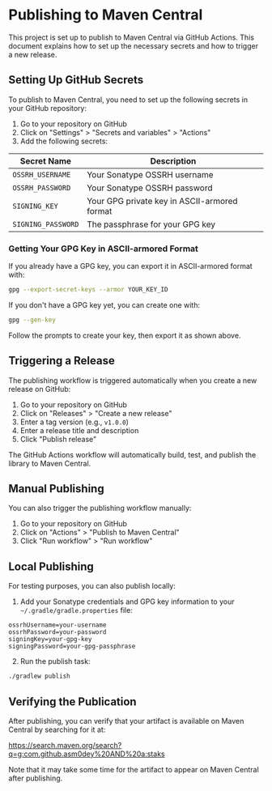 # Publishing to Maven Central

This project is set up to publish to Maven Central via GitHub Actions. This document explains how to set up the necessary secrets and how to trigger a new release.

## Setting Up GitHub Secrets

To publish to Maven Central, you need to set up the following secrets in your GitHub repository:

1. Go to your repository on GitHub
2. Click on "Settings" > "Secrets and variables" > "Actions"
3. Add the following secrets:

| Secret Name | Description |
|-------------|-------------|
| `OSSRH_USERNAME` | Your Sonatype OSSRH username |
| `OSSRH_PASSWORD` | Your Sonatype OSSRH password |
| `SIGNING_KEY` | Your GPG private key in ASCII-armored format |
| `SIGNING_PASSWORD` | The passphrase for your GPG key |

### Getting Your GPG Key in ASCII-armored Format

If you already have a GPG key, you can export it in ASCII-armored format with:

```bash
gpg --export-secret-keys --armor YOUR_KEY_ID
```

If you don't have a GPG key yet, you can create one with:

```bash
gpg --gen-key
```

Follow the prompts to create your key, then export it as shown above.

## Triggering a Release

The publishing workflow is triggered automatically when you create a new release on GitHub:

1. Go to your repository on GitHub
2. Click on "Releases" > "Create a new release"
3. Enter a tag version (e.g., `v1.0.0`)
4. Enter a release title and description
5. Click "Publish release"

The GitHub Actions workflow will automatically build, test, and publish the library to Maven Central.

## Manual Publishing

You can also trigger the publishing workflow manually:

1. Go to your repository on GitHub
2. Click on "Actions" > "Publish to Maven Central"
3. Click "Run workflow" > "Run workflow"

## Local Publishing

For testing purposes, you can also publish locally:

1. Add your Sonatype credentials and GPG key information to your `~/.gradle/gradle.properties` file:

```properties
ossrhUsername=your-username
ossrhPassword=your-password
signingKey=your-gpg-key
signingPassword=your-gpg-passphrase
```

2. Run the publish task:

```bash
./gradlew publish
```

## Verifying the Publication

After publishing, you can verify that your artifact is available on Maven Central by searching for it at:

https://search.maven.org/search?q=g:com.github.asm0dey%20AND%20a:staks

Note that it may take some time for the artifact to appear on Maven Central after publishing.
